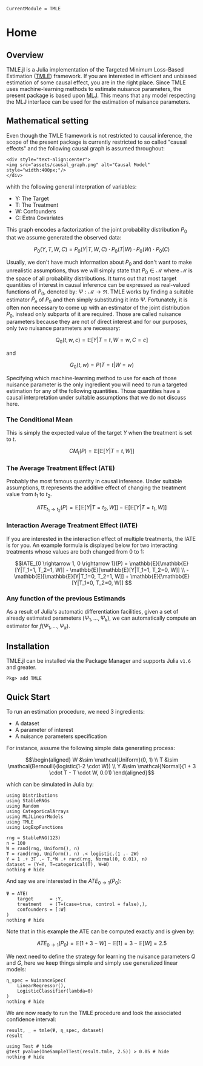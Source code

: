```@meta
CurrentModule = TMLE
```

# Home

## Overview

TMLE.jl is a Julia implementation of the Targeted Minimum Loss-Based Estimation ([TMLE](https://link.springer.com/book/10.1007/978-1-4419-9782-1)) framework. If you are interested in efficient and unbiased estimation of some causal effect, you are in the right place. Since TMLE uses machine-learning methods to estimate nuisance parameters, the present package is based upon [MLJ](https://alan-turing-institute.github.io/MLJ.jl/dev/). This means that any model respecting the MLJ interface can be used for the estimation of nuisance parameters.

## Mathematical setting

Even though the TMLE framework is not restricted to causal inference, the scope of the present package is currently restricted to so called "causal effects" and the following causal graph is assumed throughout:

```@raw html
<div style="text-align:center">
<img src="assets/causal_graph.png" alt="Causal Model" style="width:400px;"/>
</div>
```

whith the following general interpration of variables:

- Y: The Target
- T: The Treatment
- W: Confounders
- C: Extra Covariates

This graph encodes a factorization of the joint probability distribution $P_0$ that we assume generated the observed data:

```math
P_0(Y, T, W, C) = P_0(Y|T, W, C) \cdot P_0(T|W) \cdot P_0(W) \cdot P_0(C)
```

Usually, we don't have much information about $P_0$ and don't want to make unrealistic assumptions, thus we will simply state that $P_0 \in \mathcal{M}$ where $\mathcal{M}$ is the space of all probability distributions. It turns out that most target quantities of interest in causal inference can be expressed as real-valued functions of $P_0$, denoted by: $\Psi:\mathcal{M} \rightarrow \Re$. TMLE works by finding a suitable estimator $\hat{P}_n$ of $P_0$ and then simply substituting it into $\Psi$. Fortunately, it is often non necessary to come up with an estimator of the joint distribution $P_0$, instead only subparts of it are required. Those are called nuisance parameters because they are not of direct interest and for our purposes, only two nuisance parameters are necessary:

```math
Q_0(t, w, c) = \mathbb{E}[Y|T=t, W=w, C=c]
```

and

```math
G_0(t, w) = P(T=t|W=w)
```

Specifying which machine-learning method to use for each of those nuisance parameter is the only ingredient you will need to run a targeted estimation for any of the following quantities. Those quantities have a causal interpretation under suitable assumptions that we do not discuss here.

### The Conditional Mean

This is simply the expected value of the target $Y$ when the treatment is set to $t$.

```math
CM_t(P) = \mathbb{E}[\mathbb{E}[Y|T=t, W]]
```

### The Average Treatment Effect (ATE)

Probably the most famous quantity in causal inference. Under suitable assumptions, tt represents the additive effect of changing the treatment value from $t_1$ to $t_2$.

```math
ATE_{t_1 \rightarrow t_2}(P) = \mathbb{E}[\mathbb{E}[Y|T=t_2, W]] - \mathbb{E}[\mathbb{E}[Y|T=t_1, W]]
```

### Interaction Average Treatment Effect (IATE)

If you are interested in the interaction effect of multiple treatments, the IATE is for you. An example formula is displayed below for two interacting treatments whose values are both changed from $0$ to $1$:

```math
IATE_{0 \rightarrow 1, 0 \rightarrow 1}(P) = \mathbb{E}[\mathbb{E}[Y|T_1=1, T_2=1, W]] - \mathbb{E}[\mathbb{E}[Y|T_1=1, T_2=0, W]]  \\
- \mathbb{E}[\mathbb{E}[Y|T_1=0, T_2=1, W]] + \mathbb{E}[\mathbb{E}[Y|T_1=0, T_2=0, W]] 
```

### Any function of the previous Estimands

As a result of Julia's automatic differentiation facilities, given a set of already estimated parameters $(\Psi_1, ..., \Psi_k)$, we can automatically compute an estimator for $f(\Psi_1, ..., \Psi_k)$.

## Installation

TMLE.jl can be installed via the Package Manager and supports Julia `v1.6` and greater.

```Pkg
Pkg> add TMLE
```

## Quick Start

To run an estimation procedure, we need 3 ingredients:

- A dataset
- A parameter of interest
- A nuisance parameters specification

For instance, assume the following simple data generating process:

```math
\begin{aligned}
W  &\sim \mathcal{Uniform}(0, 1) \\
T  &\sim \mathcal{Bernoulli}(logistic(1-2 \cdot W)) \\
Y  &\sim \mathcal{Normal}(1 + 3 \cdot T - T \cdot W, 0.01)
\end{aligned}
```

which can be simulated in Julia by:

```@example quick-start
using Distributions
using StableRNGs
using Random
using CategoricalArrays
using MLJLinearModels
using TMLE
using LogExpFunctions

rng = StableRNG(123)
n = 100
W = rand(rng, Uniform(), n)
T = rand(rng, Uniform(), n) .< logistic.(1 .- 2W)
Y = 1 .+ 3T .- T.*W .+ rand(rng, Normal(0, 0.01), n)
dataset = (Y=Y, T=categorical(T), W=W)
nothing # hide
```

And say we are interested in the $ATE_{0 \rightarrow 1}(P_0)$:

```@example quick-start
Ψ = ATE(
    target      = :Y,
    treatment   = (T=(case=true, control = false),),
    confounders = [:W]
)
nothing # hide
```

Note that in this example the ATE can be computed exactly and is given by:

```math
ATE_{0 \rightarrow 1}(P_0) = \mathbb{E}[1 + 3 - W] - \mathbb{E}[1] = 3 - \mathbb{E}[W] = 2.5
```

We next need to define the strategy for learning the nuisance parameters $Q$ and $G$, here we keep things simple and simply use generalized linear models:

```@example quick-start
η_spec = NuisanceSpec(
    LinearRegressor(),
    LogisticClassifier(lambda=0)
)
nothing # hide
```

We are now ready to run the TMLE procedure and look the associated confidence interval:

```@example quick-start
result, _ = tmle(Ψ, η_spec, dataset)
result
```

```@example quick-start
using Test # hide
@test pvalue(OneSampleTTest(result.tmle, 2.5)) > 0.05 # hide
nothing # hide
```
